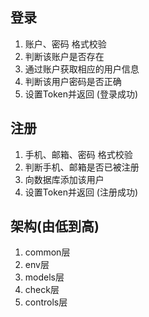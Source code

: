 

## 登录
1. 账户、密码 格式校验
2. 判断该账户是否存在
3. 通过账户获取相应的用户信息
4. 判断该用户密码是否正确
5. 设置Token并返回 (登录成功)

## 注册
1. 手机、邮箱、密码 格式校验
2. 判断手机、邮箱是否已被注册
3. 向数据库添加该用户
4. 设置Token并返回 (注册成功)

## 架构(由低到高)
1. common层
2. env层
3. models层			
4. check层
5. controls层
